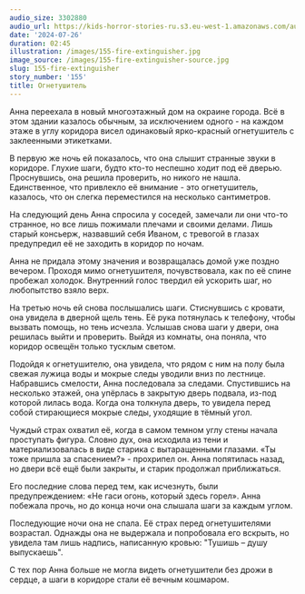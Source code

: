 ```yaml
---
audio_size: 3302880
audio_url: https://kids-horror-stories-ru.s3.eu-west-1.amazonaws.com/audio/155-fire-extinguisher.mp3
date: '2024-07-26'
duration: 02:45
illustration: /images/155-fire-extinguisher.jpg
image_source: /images/155-fire-extinguisher-source.jpg
slug: 155-fire-extinguisher
story_number: '155'
title: Огнетушитель
---
```


Анна переехала в новый многоэтажный дом на окраине города. Всё в этом здании казалось обычным, за исключением одного - на каждом этаже в углу коридора висел одинаковый ярко-красный огнетушитель с заклеенными этикетками.

В первую же ночь ей показалось, что она слышит странные звуки в коридоре. Глухие шаги, будто кто-то неспешно ходит под её дверью. Проснувшись, она решила проверить, но никого не нашла. Единственное, что привлекло её внимание - это огнетушитель, казалось, что он слегка переместился на несколько сантиметров.

На следующий день Анна спросила у соседей, замечали ли они что-то странное, но все лишь пожимали плечами и своими делами. Лишь старый консьерж, назвавший себя Иваном, с тревогой в глазах предупредил её не заходить в коридор по ночам.

Анна не придала этому значения и возвращалась домой уже поздно вечером. Проходя мимо огнетушителя, почувствовала, как по её спине пробежал холодок. Внутренний голос твердил ей ускорить шаг, но любопытство взяло верх.

На третью ночь ей снова послышались шаги. Стиснувшись с кровати, она увидела в дверной щель тень. Её рука потянулась к телефону, чтобы вызвать помощь, но тень исчезла. Услышав снова шаги у двери, она решилась выйти и проверить. Выйдя из комнаты, она поняла, что коридор освещён только тусклым светом.

Подойдя к огнетушителю, она увидела, что рядом с ним на полу была свежая лужица воды и мокрые следы уводили вниз по лестнице. Набравшись смелости, Анна последовала за следами. Спустившись на несколько этажей, она упёрлась в закрытую дверь подвала, из-под которой лилась вода. Когда она толкнула дверь, то увидела перед собой стирающиеся мокрые следы, уходящие в тёмный угол.

Чуждый страх охватил её, когда в самом темном углу стены начала проступать фигура. Словно дух, она исходила из тени и материализовалась в виде старика с вытаращенными глазами. «Ты тоже пришла за спасением?» - прохрипел он. Анна попятилась назад, но двери всё ещё были закрыты, и старик продолжал приближаться.

Его последние слова перед тем, как исчезнуть, были предупреждением: «Не гаси огонь, который здесь горел». Анна побежала прочь, но до конца ночи она слышала шаги за каждым углом.

Последующие ночи она не спала. Её страх перед огнетушителями возрастал. Однажды она не выдержала и попробовала его вскрыть, но увидела там лишь надпись, написанную кровью: "Тушишь – душу выпускаешь".

С тех пор Анна больше не могла видеть огнетушители без дрожи в сердце, а шаги в коридоре стали её вечным кошмаром.